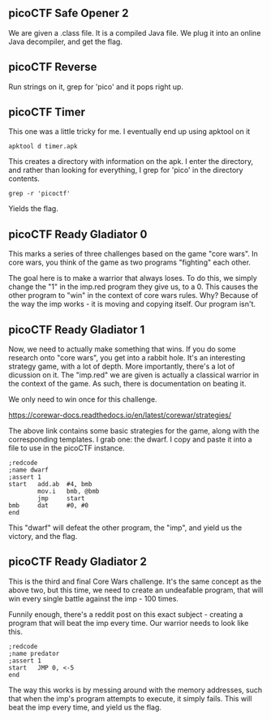 ## picoCTF Safe Opener 2

We are given a .class file. It is a compiled Java file. We plug it into an online Java decompiler, and get the flag.

## picoCTF Reverse

Run strings on it, grep for 'pico' and it pops right up.

## picoCTF Timer

This one was a little tricky for me. I eventually end up using apktool on it 

```apktool d timer.apk```

This creates a directory with information on the apk. I enter the directory, and rather than looking for everything, I grep for 'pico' in the directory contents.

```grep -r 'picoctf'```

Yields the flag.

## picoCTF Ready Gladiator 0

This marks a series of three challenges based on the game "core wars". In core wars, you think of the game as two programs "fighting" each other.

The goal here is to make a warrior that always loses. To do this, we simply change the "1" in the imp.red program they give us, to a 0. This causes the other program to "win" in the context of core wars rules. Why? Because of the way the imp works - it is moving and copying itself. Our program isn't.

## picoCTF Ready Gladiator 1

Now, we need to actually make something that wins. If you do some research onto "core wars", you get into a rabbit hole. It's an interesting strategy game, with a lot of depth. More importantly, there's a lot of dicussion on it. The "imp.red" we are given is actually a classical warrior in the context of the game. As such, there is documentation on beating it.

We only need to win once for this challenge.

https://corewar-docs.readthedocs.io/en/latest/corewar/strategies/

The above link contains some basic strategies for the game, along with the corresponding templates. I grab one: the dwarf. I copy and paste it into a file to use in the picoCTF instance.

```
;redcode
;name dwarf
;assert 1
start   add.ab  #4, bmb
        mov.i   bmb, @bmb
        jmp     start
bmb     dat     #0, #0
end
```

This "dwarf" will defeat the other program, the "imp", and yield us the victory, and the flag. 

## picoCTF Ready Gladiator 2

This is the third and final Core Wars challenge. It's the same concept as the above two, but this time, we need to create an undeafable program, that will win every single battle against the imp - 100 times.

Funnily enough, there's a reddit post on this exact subject - creating a program that will beat the imp every time. Our warrior needs to look like this.

```
;redcode
;name predator
;assert 1
start   JMP 0, <-5
end

```

The way this works is by messing around with the memory addresses, such that when the imp's program attempts to execute, it simply fails. This will beat the imp every time, and yield us the flag.